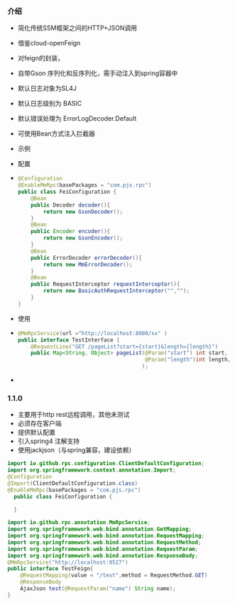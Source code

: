### 介绍
- 简化传统SSM框架之间的HTTP+JSON调用

- 借鉴cloud-openFeign

- 对feign的封装，

- 自带Gson 序列化和反序列化，需手动注入到spring容器中

- 默认日志对象为SL4J

- 默认日志级别为 BASIC

- 默认错误处理为 ErrorLogDecoder.Default

- 可使用Bean方式注入拦截器

- 示例

- 配置

- ```java
  @Configuration
  @EnableMmRpc(basePackages = "com.pjs.rpc")
  public class FeiConfiguration {
      @Bean
      public Decoder decoder(){
          return new GsonDecoder();
      }
      @Bean
      public Encoder encoder(){
          return new GsonEncoder();
      }
      @Bean
      public ErrorDecoder errorDecoder(){
          return new MmErrorDecoder();
      }
      @Bean
      public RequestInterceptor requestInterceptor(){
          return new BasicAuthRequestInterceptor("","");
      }
  }
  ```

- 使用

- ```java
  @MmRpcService(url ="http://localhost:8080/xx" )
  public interface TestInterface {
      @RequestLine("GET /pageList?start={start}&length={length}")
      public Map<String, Object> pageList(@Param("start") int start,
                                          @Param("length")int length,
                                         );
  ```

- 
### 1.1.0 
- 主要用于http rest远程调用，其他未测试
- 必须存在客户端
- 提供默认配置
- 引入spring4 注解支持
- 使用jackjson（与spring兼容，建设依赖）

```java
import io.github.rpc.configuration.ClientDefaultConfiguration;
import org.springframework.context.annotation.Import;
@Configuration
@Import(ClientDefaultConfiguration.class)
@EnableMmRpc(basePackages = "com.pjs.rpc")
  public class FeiConfiguration {
     
  }
```
```java
import io.github.rpc.annotation.MmRpcService;
import org.springframework.web.bind.annotation.GetMapping;
import org.springframework.web.bind.annotation.RequestMapping;
import org.springframework.web.bind.annotation.RequestMethod;
import org.springframework.web.bind.annotation.RequestParam;
import org.springframework.web.bind.annotation.ResponseBody;
@MmRpcService("http://localhost:9527")
public interface TestFeign{
    @RequestMapping(value = "/test",method = RequestMethod.GET)
    @ResponseBody
    AjaxJson test(@RequestParam("name") String name);
}
```
